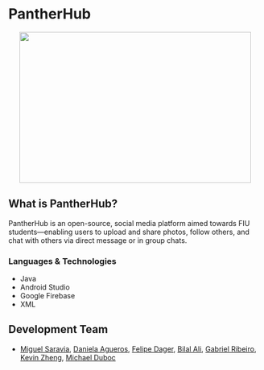 # PantherHub

<p align="center">
  <img width="460" height="300" src="https://i.imgur.com/5TVBcqu.png">
</p>

## What is PantherHub?

PantherHub is an open-source, social media platform aimed towards FIU students—enabling users to upload and share photos, follow others, and chat with others via direct message or in group chats.

### Languages & Technologies

- Java
- Android Studio
- Google Firebase
- XML

## Development Team

- [Miguel Saravia](https://www.linkedin.com/in/miguel-saravia-leon/), [Daniela Agueros](https://www.linkedin.com/in/daniela-agueros/), [Felipe Dager](https://www.linkedin.com/in/felipe-dager-0b208417a/), [Bilal Ali](https://www.linkedin.com/in/bilal98ali/), [Gabriel Ribeiro](https://www.linkedin.com/in/gabrielgar96/), [Kevin Zheng](https://github.com/kzhen006), [Michael Duboc](https://www.linkedin.com/in/michael-duboc-82b15719b/)
